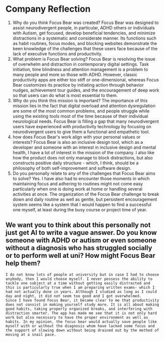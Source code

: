 # Company Reflection

1. Why do you think Focus Bear was created?
   Focus Bear was designed to assist neurodivergent people, in particular, ADHD others or individuals with Autism, get focused, develop beneficial tendencies, and minimize distractions in a systematic and considerate manner. Its functions such as habit routines, focus modes, and blocking websites demonstrate the keen knowledge of the challenges that these users face because of the lack of executive functions and productivity.
2. What problem is Focus Bear solving?
   Focus Bear is resolving the issue of overwhelm and distraction in contemporary digital settings. Task initiation, time blindness and attention management is a problem to many people and more so those with ADHD. However, classic productivity apps are either too stiff or one-dimensional, whereas Focus Bear customizes its practice by initiating action through behavior nudges, achievement tour guides, and the encouragement of deep work so that users can do what is most essential to them.
3. Why do you think this mission is important?
   The importance of this mission lies in the fact that digital overload and attention dysregulation are some of the most common problems, and people struggle while using the existing tools most of the time because of their individual neurological needs. Focus Bear is filling a gap that many neurodivergent users have experienced with productivity technology by focusing on neurodivergent users to give them a functional and empathetic tool.
4. how does Focus Bear's work align with your personal values or interests?
   Focus Bear is also an inclusive design tool, which as a developer and someone with an interest in inclusive design and mental health, I have a lot of interest in the mission of the company. I also like how the product does not only manage to block distractions, but also constructs positive daily structure - which, I think, should be a philosophy of both self-improvement and software design.
5. Do you personally relate to any of the challenges that Focus Bear aims to solve?
   Yes. I have also had to encounter those moments in which maintaining focus and adhering to routines might not come easy particularly when one is doing work at home or handling several activities at once. The organization of the Focus Bear challenge to break down and daily routine as well as gentle, but persistent encouragement system seems like a system that I would happen to find a successful one myself, at least during the busy course or project time of year.

## We want you to think about this personally not just get AI to write a vague answer. Do you know someone with ADHD or autism or even someone without a diagnosis who has struggled socially or to perform well at uni? How might Focus Bear help them?

    I do not know lots of people at university but in case I had to choose anybody, then I would choose myself. I never possess the ability to tackle one subject at a time without getting easily distracted and this is particularly true when I am preparing written exams- which I had not actually done in years. Although I studied as long as I could day and night, it did not seem too good and I got overwhelmed.
    Since I have found Focus Bear, it became clear to me that productivity does not consist in making yourself study more. It is all about making good habits, taking properly organized breaks, and interfering with distraction smarter. The app has made me see that it is not only hard work but also necessary to have the proper environment as well as habits. In my opinion, the focus bear would actually save people like myself with or without the diagnosis whom have lacked some focus and the support of slowing down without being drained out by the method of moving at a snail pace.
